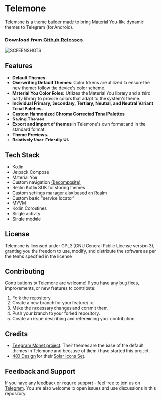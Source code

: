 # Telemone

Telemone is a theme builder made to bring Material You-like dynamic themes to Telegram (for Android).

### Download from [Github Releases](https://github.com/nxoim/Telemone/releases "Github Releases")

![SCREENSHOTS](https://github.com/nxoim/Telemone/assets/52751853/3f8e7652-f71c-4156-a5cb-9d3b257f977b)


## Features
- **Default Themes.**
- **Overwriting Default Themes:** Color tokens are utilized to ensure the new themes follow the device's color scheme.
- **Material You Color Roles:** Utilizes the Material You library and a third party library to provide colors that adapt to the system's theme.
- **Individual Primary, Secondary, Tertiary, Neutral, and Neutral Variant Tonal Palettes.**
- **Custom Harmonized Chroma Corrected Tonal Palettes.**
- **Saving Themes.**
- **Export and import of themes** in Telemone's own format and in the standard format.
- **Theme Previews.**
- **Relatively User-Friendly UI.**

## Tech Stack
- Kotlin
- Jetpack Compose
- Material You
- Custom navigation [(Decomposite)](https://github.com/nxoim/decomposite)
- Realm Kotlin SDK for storing themes
- Custom settings manager also based on Realm
- Custom basic "service locator"
- MVVM
- Kotlin Coroutines
- Single activity
- Single module

## License

Telemone is licensed under GPL3 (GNU General Public License version 3), granting you the freedom to use, modify, and distribute the software as per the terms specified in the license.

## Contributing

Contributions to Telemone are welcome! If you have any bug fixes, improvements, or new features to contribute:

1. Fork the repository.
2. Create a new branch for your feature/fix.
3. Make the necessary changes and commit them.
4. Push your branch to your forked repository.
5. Create an issue describing and referencing your contribution

## Credits
- [Telegram Monet project](https://github.com/c3r5b8/Telegram-Monet "Telegram Monet project"). Their themes are the base of the default themes in Telemone and because of them i have started this project.
- [480 Design](https://www.figma.com/@480design "480 Design") for their [Solar Icons Set](https://www.figma.com/community/file/1166831539721848736/Solar-Icons-Set "Solar Icons Set").

## Feedback and Support

If you have any feedback or require support - feel free to join us on [Telegram](https://t.me/nxoimCommunity "Telegram"). You are also welcome to open issues and use discussions in this repository.
